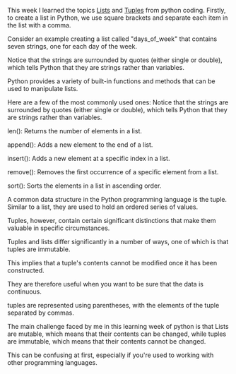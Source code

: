This week I learned the topics [Lists](https://github.com/skandikonda123/personal-blog/blob/main/_posts/lists.py) and [Tuples](https://github.com/skandikonda123/personal-blog/blob/main/_posts/tuples.py) from python coding. Firstly, to create a list in Python, we use square brackets and separate each item in the list with a comma. 

Consider an example creating  a list called "days_of_week" that contains seven strings, one for each day of the week. 

Notice that the strings are surrounded by quotes (either single or double), which tells Python that they are strings rather than variables.  

Python provides a variety of built-in functions and methods that can be used to manipulate lists.

Here are a few of the most commonly used ones:  Notice that the strings are surrounded by quotes (either single or double), which tells Python that they are strings rather than variables.

len(): Returns the number of elements in a list.

append(): Adds a new element to the end of a list.

insert(): Adds a new element at a specific index in a list.

remove(): Removes the first occurrence of a specific element from a list.

sort(): Sorts the elements in a list in ascending order.


A common data structure in the Python programming language is the tuple. Similar to a list, they are used to hold an ordered series of values. 

Tuples, however, contain certain significant distinctions that make them valuable in specific circumstances.  

Tuples and lists differ significantly in a number of ways, one of which is that tuples are immutable. 

This implies that a tuple's contents cannot be modified once it has been constructed. 

They are therefore useful when you want to be sure that the data is continuous.  

tuples are represented using parentheses, with the elements of the tuple separated by commas.

The main challenge faced by me in this learning week of python is that Lists are mutable, which means that their contents can be changed, while tuples are immutable, which means that their contents cannot be changed.

This can be confusing at first, especially if you're used to working with other programming languages.
